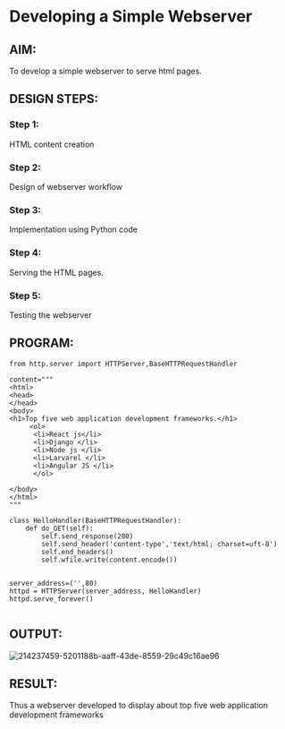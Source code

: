 # Developing a Simple Webserver
## AIM:
To develop a simple webserver to serve html pages.

## DESIGN STEPS:
### Step 1: 
HTML content creation
### Step 2:
Design of webserver workflow
### Step 3:
Implementation using Python code
### Step 4:
Serving the HTML pages.
### Step 5:
Testing the webserver

## PROGRAM:
```
from http.server import HTTPServer,BaseHTTPRequestHandler

content="""
<html>
<head>
</head>
<body>
<h1>Top five web application development frameworks.</h1>
     <ol>
      <li>React js</li>
      <li>Django </li>
      <li>Node js </li>
      <li>Larvarel </li>
      <li>Angular JS </li>
      </ol>

</body>
</html>
"""

class HelloHandler(BaseHTTPRequestHandler):
    def do_GET(self):
        self.send_response(200)
        self.send_header('content-type','text/html; charset=uft-8')
        self.end_headers()
        self.wfile.write(content.encode())


server_address=('',80)
httpd = HTTPServer(server_address, HelloHandler)
httpd.serve_forever()


```


## OUTPUT:
![214237459-5201188b-aaff-43de-8559-29c49c16ae96](https://user-images.githubusercontent.com/118707079/215280170-8482a4b9-dce2-494c-ae28-4bcf9eea8edf.png)


## RESULT:
Thus a webserver developed to display about top five web application development frameworks
